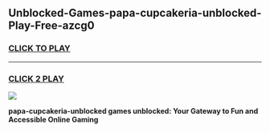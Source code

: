 
## Unblocked-Games-papa-cupcakeria-unblocked-Play-Free-azcg0
<h3>
<a href="https://premium76.site?title=papa-cupcakeria-unblocked&ref=10A">CLICK TO PLAY</a></h3>
<hr>

<h3>
<a href="https://premium76.site?title=papa-cupcakeria-unblocked&ref=10A">CLICK 2 PLAY</a>
  
</h3>

<a href="https://premium76.site?title=papa-cupcakeria-unblocked&ref=10A"><img src="https://clearcache.store/games.png"></a>


**papa-cupcakeria-unblocked games unblocked: Your Gateway to Fun and Accessible Online Gaming**
